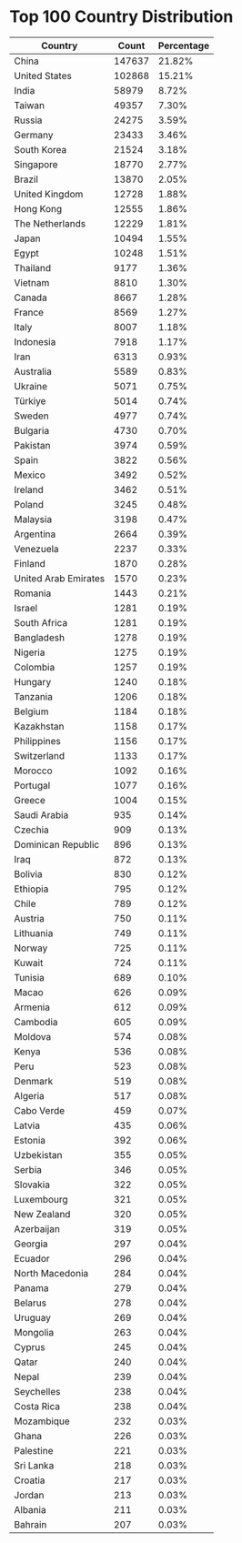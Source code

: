 # Top 100 Country Distribution
| Country | Count | Percentage |
|----|----|----|
| China | 147637 | 21.82% |
| United States | 102868 | 15.21% |
| India | 58979 | 8.72% |
| Taiwan | 49357 | 7.30% |
| Russia | 24275 | 3.59% |
| Germany | 23433 | 3.46% |
| South Korea | 21524 | 3.18% |
| Singapore | 18770 | 2.77% |
| Brazil | 13870 | 2.05% |
| United Kingdom | 12728 | 1.88% |
| Hong Kong | 12555 | 1.86% |
| The Netherlands | 12229 | 1.81% |
| Japan | 10494 | 1.55% |
| Egypt | 10248 | 1.51% |
| Thailand | 9177 | 1.36% |
| Vietnam | 8810 | 1.30% |
| Canada | 8667 | 1.28% |
| France | 8569 | 1.27% |
| Italy | 8007 | 1.18% |
| Indonesia | 7918 | 1.17% |
| Iran | 6313 | 0.93% |
| Australia | 5589 | 0.83% |
| Ukraine | 5071 | 0.75% |
| Türkiye | 5014 | 0.74% |
| Sweden | 4977 | 0.74% |
| Bulgaria | 4730 | 0.70% |
| Pakistan | 3974 | 0.59% |
| Spain | 3822 | 0.56% |
| Mexico | 3492 | 0.52% |
| Ireland | 3462 | 0.51% |
| Poland | 3245 | 0.48% |
| Malaysia | 3198 | 0.47% |
| Argentina | 2664 | 0.39% |
| Venezuela | 2237 | 0.33% |
| Finland | 1870 | 0.28% |
| United Arab Emirates | 1570 | 0.23% |
| Romania | 1443 | 0.21% |
| Israel | 1281 | 0.19% |
| South Africa | 1281 | 0.19% |
| Bangladesh | 1278 | 0.19% |
| Nigeria | 1275 | 0.19% |
| Colombia | 1257 | 0.19% |
| Hungary | 1240 | 0.18% |
| Tanzania | 1206 | 0.18% |
| Belgium | 1184 | 0.18% |
| Kazakhstan | 1158 | 0.17% |
| Philippines | 1156 | 0.17% |
| Switzerland | 1133 | 0.17% |
| Morocco | 1092 | 0.16% |
| Portugal | 1077 | 0.16% |
| Greece | 1004 | 0.15% |
| Saudi Arabia | 935 | 0.14% |
| Czechia | 909 | 0.13% |
| Dominican Republic | 896 | 0.13% |
| Iraq | 872 | 0.13% |
| Bolivia | 830 | 0.12% |
| Ethiopia | 795 | 0.12% |
| Chile | 789 | 0.12% |
| Austria | 750 | 0.11% |
| Lithuania | 749 | 0.11% |
| Norway | 725 | 0.11% |
| Kuwait | 724 | 0.11% |
| Tunisia | 689 | 0.10% |
| Macao | 626 | 0.09% |
| Armenia | 612 | 0.09% |
| Cambodia | 605 | 0.09% |
| Moldova | 574 | 0.08% |
| Kenya | 536 | 0.08% |
| Peru | 523 | 0.08% |
| Denmark | 519 | 0.08% |
| Algeria | 517 | 0.08% |
| Cabo Verde | 459 | 0.07% |
| Latvia | 435 | 0.06% |
| Estonia | 392 | 0.06% |
| Uzbekistan | 355 | 0.05% |
| Serbia | 346 | 0.05% |
| Slovakia | 322 | 0.05% |
| Luxembourg | 321 | 0.05% |
| New Zealand | 320 | 0.05% |
| Azerbaijan | 319 | 0.05% |
| Georgia | 297 | 0.04% |
| Ecuador | 296 | 0.04% |
| North Macedonia | 284 | 0.04% |
| Panama | 279 | 0.04% |
| Belarus | 278 | 0.04% |
| Uruguay | 269 | 0.04% |
| Mongolia | 263 | 0.04% |
| Cyprus | 245 | 0.04% |
| Qatar | 240 | 0.04% |
| Nepal | 239 | 0.04% |
| Seychelles | 238 | 0.04% |
| Costa Rica | 238 | 0.04% |
| Mozambique | 232 | 0.03% |
| Ghana | 226 | 0.03% |
| Palestine | 221 | 0.03% |
| Sri Lanka | 218 | 0.03% |
| Croatia | 217 | 0.03% |
| Jordan | 213 | 0.03% |
| Albania | 211 | 0.03% |
| Bahrain | 207 | 0.03% |
